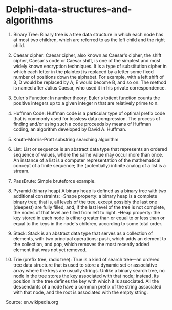 # Delphi-data-structures-and-algorithms
1. Binary Tree: 
   Binary tree is a tree data structure in which each node has at most two children, which are referred to as the left child and the        right child.

2. Caesar cipher: 
   Caesar cipher, also known as Caesar's cipher, the shift cipher, Caesar's code or Caesar shift, is one of the simplest and most widely    known encryption techniques. It is a type of substitution cipher in which each letter in the plaintext is replaced by a letter some      fixed number of positions down the alphabet. For example, with a left shift of 3, D would be replaced by A, E would become B, and so    on. The method is named after Julius Caesar, who used it in his private correspondence.

3. Euler's Function: 
   In number theory, Euler's totient function counts the positive integers up to a given integer n that are relatively prime to n.

4. Huffman Code: 
   Huffman code is a particular type of optimal prefix code that is commonly used for lossless data compression. The process of finding      and/or using such a code proceeds by means of Huffman coding, an algorithm developed by David A. Huffman.

5. Knuth–Morris–Pratt substring searching algorithm

6. List: 
   List or sequence is an abstract data type that represents an ordered sequence of values, where the same value may occur more than once.    An instance of a list is a computer representation of the mathematical concept of a finite sequence; the (potentially) infinite analog    of a list is a stream.

7. PassBrute: 
   Simple bruteforce example.

8. Pyramid (binary heap)
   A binary heap is defined as a binary tree with two additional constraints:
   -Shape property: a binary heap is a complete binary tree; that is, all levels of the tree, except possibly the last one (deepest) are     fully filled, and, if the last level of the tree is not complete, the nodes of that level are filled from left to right.
   -Heap property: the key stored in each node is either greater than or equal to or less than or equal to the keys in the node's           children, according to some total order.

9. Stack: 
   Stack is an abstract data type that serves as a collection of elements, with two principal operations: push, which adds an element to    the collection, and pop, which removes the most recently added element that was not yet removed.

10. Trie (prefix tree, radix tree): 
    True is a kind of search tree—an ordered tree data structure that is used to store a dynamic set or associative array where the keys     are usually strings. Unlike a binary search tree, no node in the tree stores the key associated with that node; instead, its             position in the tree defines the key with which it is associated. All the descendants of a node have a common prefix of the string       associated with that node, and the root is associated with the empty string.
    
   Source: en.wikipedia.org
